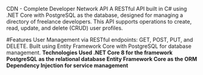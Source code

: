 CDN - Complete Developer Network API
A RESTful API built in C# using .NET Core with PostgreSQL as the database, designed for managing a directory of freelance developers. This API supports operations to create, read, update, and delete (CRUD) user profiles.

#Features
User Management via RESTful endpoints: GET, POST, PUT, and DELETE.
Built using Entity Framework Core with PostgreSQL for database management.
<b>
Technologies Used
.NET Core 8 for the framework
PostgreSQL as the relational database
Entity Framework Core as the ORM
Dependency Injection for service management
